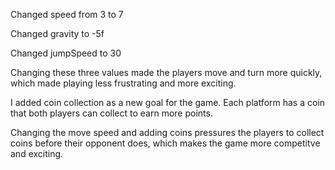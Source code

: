 Changed speed from 3 to 7

Changed gravity to -5f

Changed jumpSpeed to 30

Changing these three values made the players move and turn more quickly, which made playing less frustrating and more exciting.

I added coin collection as a new goal for the game. Each platform has a coin that both players can collect to earn more points.

Changing the move speed and adding coins pressures the players to collect coins before their opponent does, which makes the game more competitve and exciting. 
